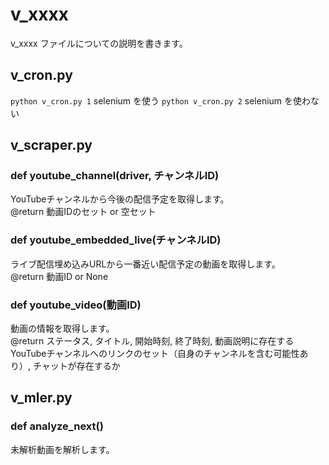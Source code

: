 # v_xxxx

v_xxxx ファイルについての説明を書きます。

## v_cron.py
`python v_cron.py 1` selenium を使う
`python v_cron.py 2` selenium を使わない

## v_scraper.py

### def youtube_channel(driver, チャンネルID)
YouTubeチャンネルから今後の配信予定を取得します。<br>
@return 動画IDのセット or 空セット<br>

### def youtube_embedded_live(チャンネルID)
ライブ配信埋め込みURLから一番近い配信予定の動画を取得します。<br>
@return 動画ID or None<br>

### def youtube_video(動画ID)
動画の情報を取得します。<br>
@return ステータス, タイトル, 開始時刻, 終了時刻, 動画説明に存在するYouTubeチャンネルへのリンクのセット（自身のチャンネルを含む可能性あり）, チャットが存在するか<br>

## v_mler.py

### def analyze_next()
未解析動画を解析します。
